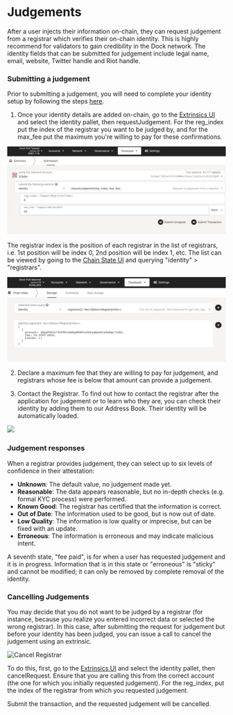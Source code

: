 # Judgements

After a user injects their information on-chain, they can request judgement from a registrar which verifies their on-chain identity. This is highly recommend for validators to gain credibility in the Dock network. The identity fields that can be submitted for judgement include legal name, email, website, Twitter handle and Riot handle.

### Submitting a judgement

Prior to submitting a judgement, you will need to complete your identity setup by following the steps [here](https://docs.dock.io/validators/identity-setup).

1. Once your identity details are added on-chain, go to the [Extrinsics UI](https://fe.dock.io/#/extrinsics) and select the identity pallet, then requestJudgement. For the reg\_index put the index of the registrar you want to be judged by, and for the max\_fee put the maximum you're willing to pay for these confirmations.

![](../../.gitbook/assets/requestjudgement.png)

The registrar index is the position of each registrar in the list of registrars, i.e. 1st position will be index 0, 2nd position will be index 1, etc. The list can be viewed by going to the [Chain State UI](https://fe.dock.io/#/chainstate) and querying "identity" &gt; "registrars".

![](../../.gitbook/assets/registrar.png)

2. Declare a maximum fee that they are willing to pay for judgement, and registrars whose fee is below that amount can provide a judgement.

3. Contact the Registrar. To find out how to contact the registrar after the application for judgement or to learn who they are, you can check their identity by adding them to our Address Book. Their identity will be automatically loaded.

![](https://lh6.googleusercontent.com/RdV1UX_7cz727DobMHOQ0plGf7f4v7WZt0Pt0HIKURh6JILB7MlYmkLpJbV2IShY5Xw4qO3VpRyv94OG0un9Zis5XtSkQ3OLJAmQc8GFkvGMNpSB_AK1WVYsjbhzUf-zcrcpM7Jj)



### **Judgement responses**

When a registrar provides judgement, they can select up to six levels of confidence in their attestation:

* **Unknown**: The default value, no judgement made yet.
* **Reasonable**: The data appears reasonable, but no in-depth checks \(e.g. formal KYC process\) were performed.
* **Known Good**: The registrar has certified that the information is correct.
* **Out of Date**: The information used to be good, but is now out of date.
* **Low Quality**: The information is low quality or imprecise, but can be fixed with an update.
* **Erroneous**: The information is erroneous and may indicate malicious intent.

A seventh state, "fee paid", is for when a user has requested judgement and it is in progress. Information that is in this state or "erroneous" is "sticky" and cannot be modified; it can only be removed by complete removal of the identity.

### Cancelling Judgements

You may decide that you do not want to be judged by a registrar \(for instance, because you realize you entered incorrect data or selected the wrong registrar\). In this case, after submitting the request for judgement but before your identity has been judged, you can issue a call to cancel the judgement using an extrinsic.

![Cancel Registrar](https://lh6.googleusercontent.com/gjIJCyIcVqSygTAyyqyPpLR_5TbQ3Kk0odX8ZkNSdw-VqRB2cIqYo9E-dqaHP9kH36fNbP3RpMyvUpMxxm8h4FAIQW9J-gNlR6bDHc_IThjdt4tuydjQbp-FefDkvjDVlzn79kHh)

To do this, first, go to the [Extrinsics UI](https://fe.dock.io/#/extrinsics) and select the identity pallet, then cancelRequest. Ensure that you are calling this from the correct account \(the one for which you initially requested judgement\). For the reg\_index, put the index of the registrar from which you requested judgement.

Submit the transaction, and the requested judgement will be cancelled.  


